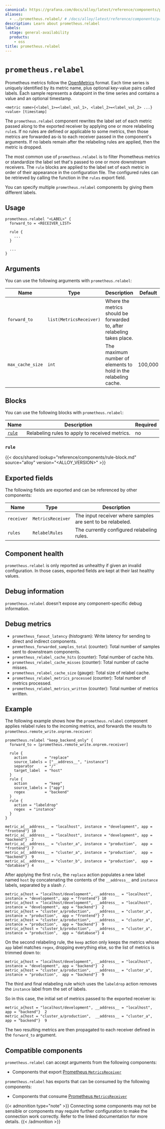 ```yaml
---
canonical: https://grafana.com/docs/alloy/latest/reference/components/prometheus/prometheus.relabel/
aliases:
  - ../prometheus.relabel/ # /docs/alloy/latest/reference/components/prometheus.relabel/
description: Learn about prometheus.relabel
labels:
  stage: general-availability
  products:
    - oss
title: prometheus.relabel
---
```


# `prometheus.relabel`

Prometheus metrics follow the [OpenMetrics](https://openmetrics.io/) format.
Each time series is uniquely identified by its metric name, plus optional key-value pairs called labels.
Each sample represents a datapoint in the time series and contains a value and an optional timestamp.

```text
<metric name>{<label_1>=<label_val_1>, <label_2>=<label_val_2> ...} <value> [timestamp]
```

The `prometheus.relabel` component rewrites the label set of each metric passed along to the exported receiver by applying one or more relabeling `rule`s.
If no rules are defined or applicable to some metrics, then those metrics are forwarded as-is to each receiver passed in the component's arguments.
If no labels remain after the relabeling rules are applied, then the metric is dropped.

The most common use of `prometheus.relabel` is to filter Prometheus metrics or standardize the label set that's passed to one or more downstream receivers.
The `rule` blocks are applied to the label set of each metric in order of their appearance in the configuration file.
The configured rules can be retrieved by calling the function in the `rules` export field.

You can specify multiple `prometheus.relabel` components by giving them different labels.

## Usage

```alloy
prometheus.relabel "<LABEL>" {
  forward_to = <RECEIVER_LIST>

  rule {
    ...
  }

  ...
}
```

## Arguments

You can use the following arguments with `prometheus.relabel`:

| Name             | Type                    | Description                                                             | Default | Required |
| ---------------- | ----------------------- | ----------------------------------------------------------------------- | ------- | -------- |
| `forward_to`     | `list(MetricsReceiver)` | Where the metrics should be forwarded to, after relabeling takes place. |         | yes      |
| `max_cache_size` | `int`                   | The maximum number of elements to hold in the relabeling cache.         | 100,000 | no       |

## Blocks

You can use the following blocks with `prometheus.relabel`:

| Name           | Description                                    | Required |
| -------------- | ---------------------------------------------- | -------- |
| [`rule`][rule] | Relabeling rules to apply to received metrics. | no       |

[rule]: #rule

### `rule`

{{< docs/shared lookup="reference/components/rule-block.md" source="alloy" version="<ALLOY_VERSION>" >}}

## Exported fields

The following fields are exported and can be referenced by other components:

| Name       | Type              | Description                                                |
| ---------- | ----------------- | ---------------------------------------------------------- |
| `receiver` | `MetricsReceiver` | The input receiver where samples are sent to be relabeled. |
| `rules`    | `RelabelRules`    | The currently configured relabeling rules.                 |

## Component health

`prometheus.relabel` is only reported as unhealthy if given an invalid configuration.
In those cases, exported fields are kept at their last healthy values.

## Debug information

`prometheus.relabel` doesn't expose any component-specific debug information.

## Debug metrics

- `prometheus_fanout_latency` (histogram): Write latency for sending to direct and indirect components.
- `prometheus_forwarded_samples_total` (counter): Total number of samples sent to downstream components.
- `prometheus_relabel_cache_hits` (counter): Total number of cache hits.
- `prometheus_relabel_cache_misses` (counter): Total number of cache misses.
- `prometheus_relabel_cache_size` (gauge): Total size of relabel cache.
- `prometheus_relabel_metrics_processed` (counter): Total number of metrics processed.
- `prometheus_relabel_metrics_written` (counter): Total number of metrics written.

## Example

The following example shows how the `prometheus.relabel` component applies relabel rules to the incoming metrics, and forwards the results to `prometheus.remote_write.onprem.receiver`:

```alloy
prometheus.relabel "keep_backend_only" {
  forward_to = [prometheus.remote_write.onprem.receiver]

  rule {
    action        = "replace"
    source_labels = ["__address__", "instance"]
    separator     = "/"
    target_label  = "host"
  }
  rule {
    action        = "keep"
    source_labels = ["app"]
    regex         = "backend"
  }
  rule {
    action = "labeldrop"
    regex  = "instance"
  }
}
```

```text
metric_a{__address__ = "localhost", instance = "development", app = "frontend"} 10
metric_a{__address__ = "localhost", instance = "development", app = "backend"}  2
metric_a{__address__ = "cluster_a", instance = "production",  app = "frontend"} 7
metric_a{__address__ = "cluster_a", instance = "production",  app = "backend"}  9
metric_a{__address__ = "cluster_b", instance = "production",  app = "database"} 4
```

After applying the first `rule`, the `replace` action populates a new label named `host` by concatenating the contents of the `__address__` and `instance` labels, separated by a slash `/`.

```text
metric_a{host = "localhost/development", __address__ = "localhost", instance = "development", app = "frontend"} 10
metric_a{host = "localhost/development", __address__ = "localhost", instance = "development", app = "backend"}  2
metric_a{host = "cluster_a/production",  __address__ = "cluster_a", instance = "production",  app = "frontend"} 7
metric_a{host = "cluster_a/production",  __address__ = "cluster_a", instance = "production",  app = "backend"}  9
metric_a{host = "cluster_b/production",  __address__ = "cluster_a", instance = "production",  app = "database"} 4
```

On the second relabeling rule, the `keep` action only keeps the metrics whose `app` label matches `regex`, dropping everything else, so the list of metrics is trimmed down to:

```text
metric_a{host = "localhost/development", __address__ = "localhost", instance = "development", app = "backend"}  2
metric_a{host = "cluster_a/production",  __address__ = "cluster_a", instance = "production",  app = "backend"}  9
```

The third and final relabeling rule which uses the `labeldrop` action removes the `instance` label from the set of labels.

So in this case, the initial set of metrics passed to the exported receiver is:

```text
metric_a{host = "localhost/development", __address__ = "localhost", app = "backend"}  2
metric_a{host = "cluster_a/production",  __address__ = "cluster_a", app = "backend"}  9
```

The two resulting metrics are then propagated to each receiver defined in the `forward_to` argument.

<!-- START GENERATED COMPATIBLE COMPONENTS -->

## Compatible components

`prometheus.relabel` can accept arguments from the following components:

- Components that export [Prometheus `MetricsReceiver`](../../../compatibility/#prometheus-metricsreceiver-exporters)

`prometheus.relabel` has exports that can be consumed by the following components:

- Components that consume [Prometheus `MetricsReceiver`](../../../compatibility/#prometheus-metricsreceiver-consumers)

{{< admonition type="note" >}}
Connecting some components may not be sensible or components may require further configuration to make the connection work correctly.
Refer to the linked documentation for more details.
{{< /admonition >}}

<!-- END GENERATED COMPATIBLE COMPONENTS -->
